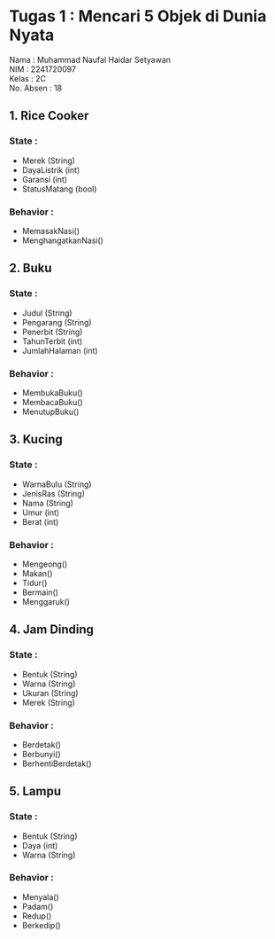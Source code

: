 # Tugas 1 : Mencari 5 Objek di Dunia Nyata

Nama : Muhammad Naufal Haidar Setyawan <br>
NIM : 2241720097 <br>
Kelas : 2C <br>
No. Absen : 18 <br>

## 1. Rice Cooker

### State :

- Merek (String)
- DayaListrik (int)
- Garansi (int)
- StatusMatang (bool)

### Behavior :

- MemasakNasi()
- MenghangatkanNasi()

## 2. Buku

### State :

- Judul (String)
- Pengarang (String)
- Penerbit (String)
- TahunTerbit (int)
- JumlahHalaman (int)

### Behavior :

- MembukaBuku()
- MembacaBuku()
- MenutupBuku()

## 3. Kucing

### State :

- WarnaBulu (String)
- JenisRas (String)
- Nama (String)
- Umur (int)
- Berat (int)

### Behavior :

- Mengeong()
- Makan()
- Tidur()
- Bermain()
- Menggaruk()

## 4. Jam Dinding

### State :

- Bentuk (String)
- Warna (String)
- Ukuran (String)
- Merek (String)

### Behavior :

- Berdetak()
- Berbunyi()
- BerhentiBerdetak()

## 5. Lampu

### State :

- Bentuk (String)
- Daya (int)
- Warna (String)

### Behavior :

- Menyala()
- Padam()
- Redup()
- Berkedip()
